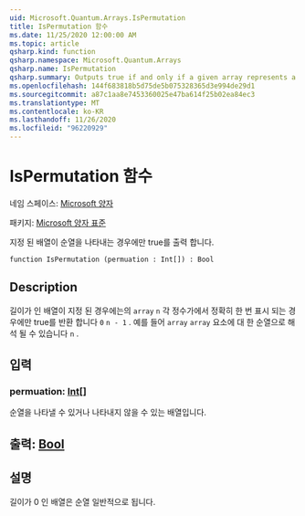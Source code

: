 ```yaml
---
uid: Microsoft.Quantum.Arrays.IsPermutation
title: IsPermutation 함수
ms.date: 11/25/2020 12:00:00 AM
ms.topic: article
qsharp.kind: function
qsharp.namespace: Microsoft.Quantum.Arrays
qsharp.name: IsPermutation
qsharp.summary: Outputs true if and only if a given array represents a permutation.
ms.openlocfilehash: 144f683818b5d75de5b075328365d3e994de29d1
ms.sourcegitcommit: a87c1aa8e7453360025e47ba614f25b02ea84ec3
ms.translationtype: MT
ms.contentlocale: ko-KR
ms.lasthandoff: 11/26/2020
ms.locfileid: "96220929"
---
```

# <a name="ispermutation-function"></a>IsPermutation 함수

네임 스페이스: [Microsoft 양자](xref:Microsoft.Quantum.Arrays)

패키지: [Microsoft 양자 표준](https://nuget.org/packages/Microsoft.Quantum.Standard)


지정 된 배열이 순열을 나타내는 경우에만 true를 출력 합니다.

```qsharp
function IsPermutation (permuation : Int[]) : Bool
```


## <a name="description"></a>Description

길이가 인 배열이 지정 된 경우에는의 `array` `n` 각 정수가에서 정확히 한 번 표시 되는 경우에만 true를 반환 합니다 `0` `n - 1` . 예를 들어 `array` `array` 요소에 대 한 순열으로 해석 될 수 있습니다 `n` .

## <a name="input"></a>입력

### <a name="permuation--int"></a>permuation: [Int](xref:microsoft.quantum.lang-ref.int)[]

순열을 나타낼 수 있거나 나타내지 않을 수 있는 배열입니다.



## <a name="output--bool"></a>출력: [Bool](xref:microsoft.quantum.lang-ref.bool)



## <a name="remarks"></a>설명

길이가 0 인 배열은 순열 일반적으로 됩니다.